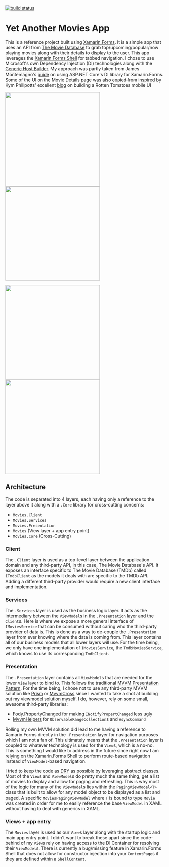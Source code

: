<a href="https://stevebilogan.visualstudio.com/Movies/_build">
        <img src="https://img.shields.io/azure-devops/build/stevebilogan/cbdfcddc-22b5-450c-9bb1-c502fb0e06e6/1"
            alt="build status"></a>

# Yet Another Movies App
This is a reference project built using [Xamarin.Forms](https://dotnet.microsoft.com/apps/xamarin/xamarin-forms). It is a simple app that uses an API from [The Movie Database](https://developers.themoviedb.org/3/getting-started/introduction) to grab top/upcoming/popular/now playing movies along with their details to display to the user.
This app leverages the [Xamarin.Forms Shell](https://docs.microsoft.com/en-us/xamarin/xamarin-forms/app-fundamentals/shell/) for tabbed navigation. I chose to use Microsoft's own Dependency Injection (DI) technologies along with the [Generic Host Builder](https://docs.microsoft.com/en-us/aspnet/core/fundamentals/host/generic-host?view=aspnetcore-3.1). My approach was partly taken from James Montemagno's [guide](https://montemagno.com/add-asp-net-cores-dependency-injection-into-xamarin-apps-with-hostbuilder/) on using ASP.NET Core's DI library for Xamarin.Forms.
Some of the UI on the Movie Details page was also ~~copied from~~ inspired by Kym Phillpotts' excellent [blog](https://kymphillpotts.com/xamarin-forms-ui-challenge-rottenui.html) on building a Rotten Tomatoes mobile UI


<img src="https://github.com/kazo0/Movies/blob/master/Images/android-movies.png" width="300"> <img src="https://github.com/kazo0/Movies/blob/master/Images/android-details.png" width="300">

<img src="https://github.com/kazo0/Movies/blob/master/Images/ios-movies.png" width="300"> <img src="https://github.com/kazo0/Movies/blob/master/Images/ios-details.png" width="300">


## Architecture
The code is separated into 4 layers, each having only a reference to the layer above it along with a `.Core` library for cross-cutting concerns:

- `Movies.Client`
- `Movies.Services`
- `Movies.Presentation`
- `Movies` (View layer + app entry point)
- `Movies.Core` (Cross-Cutting)

### Client
The `.Client` layer is used as a top-level layer between the application domain and any third-party API, in this case, The Movie Database's API. It exposes an interface specific to The Movie Database (TMDb) called `ITmdbClient` as the models it deals with are specific to the TMDb API. Adding a different third-party provider would require a new client interface and implementation.

### Services
The `.Services` layer is used as the business logic layer. It acts as the intermediary between the `ViewModel`s in the `.Presentation` layer and the `Client`s. Here is where we expose a more general interface of `IMoviesService` that can be consumed without caring who the third-party provider of data is. This is done as a way to de-couple the `.Presentation` layer from ever knowing where the data is coming from. This layer contains all of our business models that all lower layers will use. For the time being, we only have one implementation of `IMoviesService`, the `TmdbMoviesService`, which knows to use its corresponding `TmdbClient`.

### Presentation
The `.Presentation` layer contains all `ViewModel`s that are needed for the lower `View` layer to bind to. This follows the traditional [MVVM Presentation Pattern](https://en.wikipedia.org/wiki/Model%E2%80%93view%E2%80%93viewmodel). For the time being, I chose not to use any third-party MVVM solution like [Prism](https://prismlibrary.com/) or [MvvmCross](https://www.mvvmcross.com/) since I wanted to take a shot at building out my viewmodel solution myself. I do, however, rely on some small, awesome third-party libraries:
- [Fody.PropertyChanged](https://github.com/Fody/PropertyChanged) for making `INotifyPropertChanged` less ugly
- [MvvmHelpers](https://github.com/jamesmontemagno/mvvm-helpers) for `ObservableRangeCollection`s and `AsyncCommand`

Rolling my own MVVM solution did lead to me having a reference to Xamarin.Forms directly in the `.Presentation` layer for navigation purposes which I am not a fan of. This ultimately means that the `.Presentation` layer is coupled to whatever technology is used for the `View`s, which is a no-no. This is something I would like to address in the future since right now I am relying on the Xamarin.Forms Shell to perform route-based navigation instead of `ViewModel`-based navigation.

I tried to keep the code as [DRY](https://en.wikipedia.org/wiki/Don%27t_repeat_yourself) as possible by leveraging abstract classes. Most of the `View`s and `ViewModel`s do pretty much the same thing, get a list of movies to display and allow for paging and refreshing. This is why most of the logic for many of the `ViewModel`s lies within the `PagingViewModel<T>` class that is built to allow for any model object to be displayed as a list and paged. A specific `MoviesPagingViewModel` where `T` is bound to type `Movie` was created in order for me to easily reference the base `ViewModel` in XAML without having to deal with generics in XAML. 

### Views + app entry
The `Movies` layer is used as our `View`s layer along with the startup logic and main app entry point. I didn't want to break these apart since the code-behind of my `View`s rely on having access to the DI Container for resolving their `ViewModel`s. There is currently a bug/missing feature in Xamarin.Forms Shell that does not allow for constructor injection into your `ContentPage`s if they are defined within a `ShellContent`.
